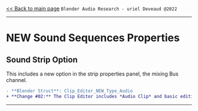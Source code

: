 [<< Back to main page](/../..) ```Blender Audio Research - uriel Deveaud @2022 ```

---

# NEW Sound Sequences Properties

## Sound Strip Option

This includes a new option in the strip properties panel, the mixing Bus channel.


```diff
- **Blender Struct**: Clip_Editor_NEW_Type_Audio
+ **Change #02:** The Clip Editor includes *Audio Clip* and basic editing features
```

---
